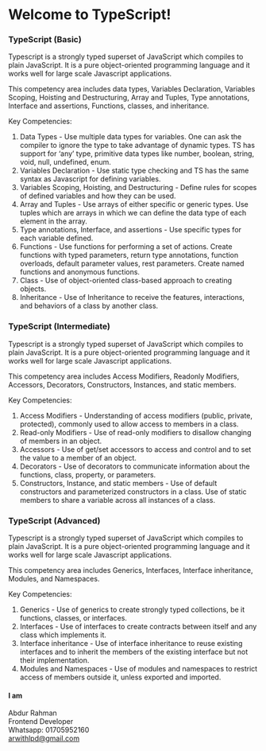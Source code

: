 # Welcome to TypeScript!

### TypeScript (Basic)

Typescript is a strongly typed superset of JavaScript which compiles to plain JavaScript. It is a pure object-oriented programming language and it works well for large scale Javascript applications.

This competency area includes data types, Variables Declaration, Variables Scoping, Hoisting and Destructuring, Array and Tuples, Type annotations, Interface and assertions, Functions, classes, and inheritance.

Key Competencies:

1. Data Types - Use multiple data types for variables. One can ask the compiler to ignore the type to take advantage of dynamic types. TS has support for ‘any’ type, primitive data types like number, boolean, string, void, null, undefined, enum.
2. Variables Declaration - Use static type checking and TS has the same syntax as Javascript for defining variables.
3. Variables Scoping, Hoisting, and Destructuring - Define rules for scopes of defined variables and how they can be used.
4. Array and Tuples - Use arrays of either specific or generic types. Use tuples which are arrays in which we can define the data type of each element in the array.
5. Type annotations, Interface, and assertions - Use specific types for each variable defined.
6. Functions - Use functions for performing a set of actions. Create functions with typed parameters, return type annotations, function overloads, default parameter values, rest parameters. Create named functions and anonymous functions.
7. Class - Use of object-oriented class-based approach to creating objects.
8. Inheritance - Use of Inheritance to receive the features, interactions, and behaviors of a class by another class.

### TypeScript (Intermediate)

Typescript is a strongly typed superset of JavaScript which compiles to plain JavaScript. It is a pure object-oriented programming language and it works well for large scale Javascript applications.

This competency area includes Access Modifiers, Readonly Modifiers, Accessors, Decorators, Constructors, Instances, and static members.

Key Competencies:

1. Access Modifiers - Understanding of access modifiers (public, private, protected), commonly used to allow access to members in a class.
2. Read-only Modifiers - Use of read-only modifiers to disallow changing of members in an object.
3. Accessors - Use of get/set accessors to access and control and to set the value to a member of an object.
4. Decorators - Use of decorators to communicate information about the functions, class, property, or parameters.
5. Constructors, Instance, and static members - Use of default constructors and parameterized constructors in a class. Use of static members to share a variable across all instances of a class.

### TypeScript (Advanced)

Typescript is a strongly typed superset of JavaScript which compiles to plain JavaScript. It is a pure object-oriented programming language and it works well for large scale Javascript applications.

This competency area includes Generics, Interfaces, Interface inheritance, Modules, and Namespaces.

Key Competencies:

1. Generics - Use of generics to create strongly typed collections, be it functions, classes, or interfaces.
2. Interfaces - Use of interfaces to create contracts between itself and any class which implements it.
3. Interface inheritance - Use of interface inheritance to reuse existing interfaces and to inherit the members of the existing interface but not their implementation.
4. Modules and Namespaces - Use of modules and namespaces to restrict access of members outside it, unless exported and imported.

#### I am

Abdur Rahman <br/>
Frontend Developer <br/> 
Whatsapp: 01705952160 <br/>
arwithlpd@gmail.com <br/>
